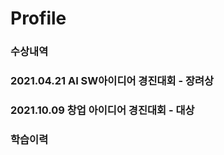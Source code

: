 # Profile

### 수상내역
###     2021.04.21 AI SW아이디어 경진대회 - 장려상
###     2021.10.09 창업 아이디어 경진대회 - 대상  
### 학습이력
